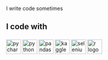 <p align="left">I write code sometimes</p>



###

<h2 align="left">I code with</h2>

###

<div align="left">
  <img src="https://cdn.jsdelivr.net/gh/devicons/devicon/icons/pycharm/pycharm-original.svg" height="40" alt="pycharm logo" /> <img src="https://cdn.jsdelivr.net/gh/devicons/devicon/icons/python/python-original.svg" height="40" alt="python logo" /> <img src="https://cdn.jsdelivr.net/gh/devicons/devicon/icons/pandas/pandas-original.svg" height="40" alt="pandas logo" /> <img src="https://cdn.jsdelivr.net/gh/devicons/devicon/icons/kaggle/kaggle-original.svg" height="40" alt="kaggle logo" /> <img src="https://cdn.jsdelivr.net/gh/devicons/devicon/icons/selenium/selenium-original.svg" height="40" alt="selenium logo" /> <img src="https://cdn.jsdelivr.net/gh/devicons/devicon/icons/r/r-original.svg" height="40" alt="r logo" />
</div>



###
